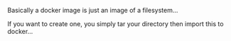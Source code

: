 Basically a docker image is just an image of a filesystem...

If you want to create one, you simply tar your directory 
then import this to docker...